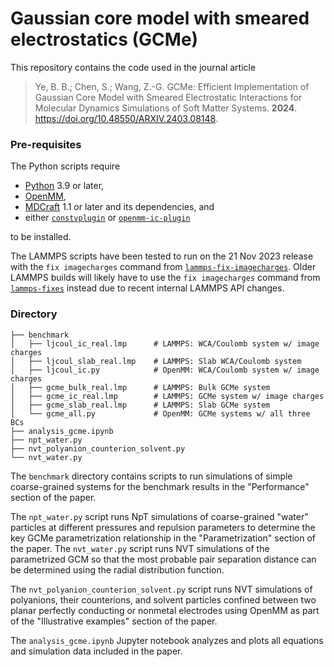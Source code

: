 # Gaussian core model with smeared electrostatics (GCMe)

This repository contains the code used in the journal article

> Ye, B. B.; Chen, S.; Wang, Z.-G. GCMe: Efficient Implementation of Gaussian
Core Model with Smeared Electrostatic Interactions for Molecular Dynamics
Simulations of Soft Matter Systems. **2024**.
https://doi.org/10.48550/ARXIV.2403.08148.

### Pre-requisites

The Python scripts require

* [Python](https://www.python.org/downloads/)
3.9 or later,
* [OpenMM](
http://docs.openmm.org/latest/userguide/application/01_getting_started.html),
* [MDCraft](https://github.com/bbye98/mdcraft) 1.1 or later and its
dependencies, and
* either [`constvplugin`](https://github.com/scychon/openmm_constV) or
[`openmm-ic-plugin`](
https://github.com/bbye98/mdcraft/tree/main/lib/openmm-ic-plugin)

to be installed.

The LAMMPS scripts have been tested to run on the 21 Nov 2023 release
with the `fix imagecharges` command from [`lammps-fix-imagecharges`](
https://github.com/bbye98/mdcraft/tree/main/lib/lammps-fix-imagecharges).
Older LAMMPS builds will likely have to use the `fix imagecharges`
command from [`lammps-fixes`](https://github.com/kdwelle/lammps-fixes)
instead due to recent internal LAMMPS API changes.

### Directory

    ├── benchmark
    │   ├── ljcoul_ic_real.lmp      # LAMMPS: WCA/Coulomb system w/ image charges
    │   ├── ljcoul_slab_real.lmp    # LAMMPS: Slab WCA/Coulomb system
    │   ├── ljcoul_ic.py            # OpenMM: WCA/Coulomb system w/ image charges
    │   ├── gcme_bulk_real.lmp      # LAMMPS: Bulk GCMe system
    │   ├── gcme_ic_real.lmp        # LAMMPS: GCMe system w/ image charges
    │   ├── gcme_slab_real.lmp      # LAMMPS: Slab GCMe system
    │   └── gcme_all.py             # OpenMM: GCMe systems w/ all three BCs
    ├── analysis_gcme.ipynb
    ├── npt_water.py
    ├── nvt_polyanion_counterion_solvent.py
    └── nvt_water.py

The `benchmark` directory contains scripts to run simulations of simple
coarse-grained systems for the benchmark results in the "Performance"
section of the paper.

The `npt_water.py` script runs NpT simulations of coarse-grained "water"
particles at different pressures and repulsion parameters to determine
the key GCMe parametrization relationship in the "Parametrization"
section of the paper. The `nvt_water.py` script runs NVT simulations of
the parametrized GCM so that the most probable pair separation distance
can be determined using the radial distribution function.

The `nvt_polyanion_counterion_solvent.py` script runs NVT simulations of
polyanions, their counterions, and solvent particles confined between
two planar perfectly conducting or nonmetal electrodes using OpenMM as
part of the "Illustrative examples" section of the paper.

The `analysis_gcme.ipynb` Jupyter notebook analyzes and plots all
equations and simulation data included in the paper.